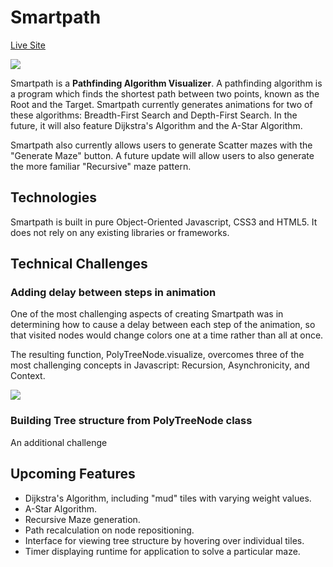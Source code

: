 # Smartpath
<a href="https://ehecker.github.io/smartpath/">Live Site</a>

<img src="https://i.imgur.com/nfdUohJ.png">

Smartpath is a <strong>Pathfinding Algorithm Visualizer</strong>. A pathfinding algorithm is a program which finds the shortest path between two points, known as the Root and the Target. Smartpath currently generates animations for two of these algorithms: Breadth-First Search and Depth-First Search. In the future, it will also feature Dijkstra's Algorithm and the A-Star Algorithm.

Smartpath also currently allows users to generate Scatter mazes with the "Generate Maze" button. A future update will allow users to also generate the more familiar "Recursive" maze pattern.

## Technologies
Smartpath is built in pure Object-Oriented Javascript, CSS3 and HTML5. It does not rely on any existing libraries or frameworks.

## Technical Challenges
### Adding delay between steps in animation
One of the most challenging aspects of creating Smartpath was in determining how to cause a delay between each step of the animation, so that visited nodes would change colors one at a time rather than all at once.

The resulting function, PolyTreeNode.visualize, overcomes three of the most challenging concepts in Javascript: Recursion, Asynchronicity, and Context. 

<img src="https://i.imgur.com/3wFlkMT.png">

### Building Tree structure from PolyTreeNode class
An additional challenge 

## Upcoming Features
<ul>
  <li>Dijkstra's Algorithm, including "mud" tiles with varying weight values.</li>
  <li>A-Star Algorithm.</li>
  <li>Recursive Maze generation.</li>
  <li>Path recalculation on node repositioning.</li>
  <li>Interface for viewing tree structure by hovering over individual tiles.</li>
  <li>Timer displaying runtime for application to solve a particular maze.</li>
</ul>
